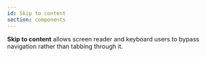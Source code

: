 ```yaml
---
id: Skip to content
section: components
---
```

**Skip to content** allows screen reader and keyboard users to bypass navigation rather than tabbing through it.
